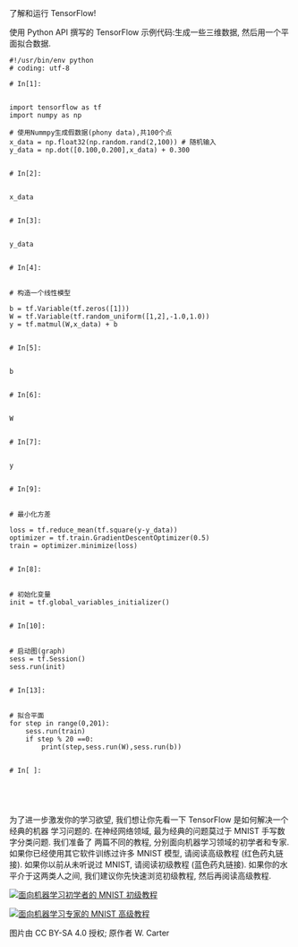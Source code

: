 了解和运行 TensorFlow!

使用 Python API 撰写的 TensorFlow 示例代码:生成一些三维数据, 然后用一个平面拟合数据.

```
#!/usr/bin/env python
# coding: utf-8

# In[1]:


import tensorflow as tf
import numpy as np

# 使用Nummpy生成假数据(phony data),共100个点
x_data = np.float32(np.random.rand(2,100)) # 随机输入
y_data = np.dot([0.100,0.200],x_data) + 0.300


# In[2]:


x_data


# In[3]:


y_data


# In[4]:


# 构造一个线性模型

b = tf.Variable(tf.zeros([1]))
W = tf.Variable(tf.random_uniform([1,2],-1.0,1.0))
y = tf.matmul(W,x_data) + b


# In[5]:


b


# In[6]:


W


# In[7]:


y


# In[9]:


# 最小化方差

loss = tf.reduce_mean(tf.square(y-y_data))
optimizer = tf.train.GradientDescentOptimizer(0.5)
train = optimizer.minimize(loss)


# In[8]:


# 初始化变量
init = tf.global_variables_initializer()


# In[10]:


# 启动图(graph)
sess = tf.Session()
sess.run(init)


# In[13]:


# 拟合平面
for step in range(0,201):
    sess.run(train)
    if step % 20 ==0:
        print(step,sess.run(W),sess.run(b))


# In[ ]:





```

为了进一步激发你的学习欲望, 我们想让你先看一下 TensorFlow 是如何解决一个经典的机器 学习问题的. 在神经网络领域, 最为经典的问题莫过于 MNIST 手写数字分类问题. 我们准备了 两篇不同的教程, 分别面向机器学习领域的初学者和专家. 如果你已经使用其它软件训练过许多 MNIST 模型, 请阅读高级教程 \(红色药丸链接\). 如果你以前从未听说过 MNIST, 请阅读初级教程 \(蓝色药丸链接\). 如果你的水平介于这两类人之间, 我们建议你先快速浏览初级教程, 然后再阅读高级教程.

[![](http://www.tensorfly.cn/tfdoc/images/blue_pill.png "面向机器学习初学者的 MNIST 初级教程")](http://www.tensorfly.cn/tfdoc/tutorials/mnist_beginners.html)

[![](http://www.tensorfly.cn/tfdoc/images/red_pill.png "面向机器学习专家的 MNIST 高级教程")](http://www.tensorfly.cn/tfdoc/tutorials/mnist_pros.html)

图片由 CC BY-SA 4.0 授权; 原作者 W. Carter

